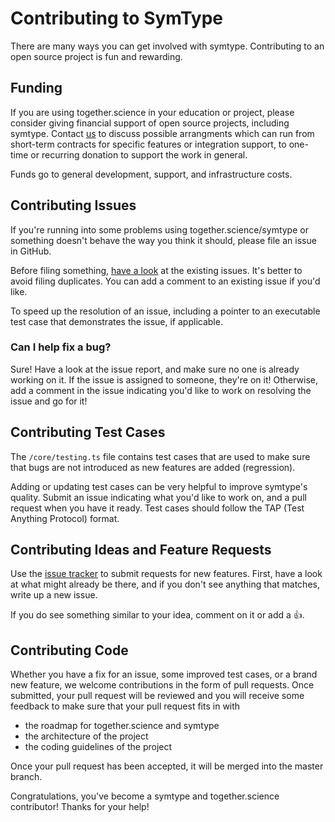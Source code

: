 # Contributing to SymType

There are many ways you can get involved with symtype. Contributing to an open
source project is fun and rewarding.

## Funding

If you are using together.science in your education or project, please consider
giving financial support of open source projects, including symtype. 
Contact [us](symtypeinfo@together.science) to discuss possible arrangments which can run 
from short-term contracts for specific features or integration support, 
to one-time or recurring donation to support the work in general.

Funds go to general development, support, and infrastructure costs.

## Contributing Issues

If you're running into some problems using together.science/symtype or something doesn't behave
the way you think it should, please file an issue in GitHub.

Before filing something, [have a look](https://github.com/together-science/symtype/issues)
at the existing issues. It's better to avoid filing duplicates. You can add a
comment to an existing issue if you'd like.

To speed up the resolution of an issue, including a pointer to an executable
test case that demonstrates the issue, if applicable.

### Can I help fix a bug?

Sure! Have a look at the issue report, and make sure no one is already working
on it. If the issue is assigned to someone, they're on it! Otherwise, add a
comment in the issue indicating you'd like to work on resolving the issue and go
for it!

## Contributing Test Cases

The `/core/testing.ts` file contains test cases that are used to make sure that bugs are
not introduced as new features are added (regression).

Adding or updating test cases can be very helpful to improve symtype's quality.
Submit an issue indicating what you'd like to work on, and a pull request when
you have it ready. Test cases should follow the TAP (Test Anything Protocol)
format.

## Contributing Ideas and Feature Requests

Use the [issue tracker](https://github.com/together-science/symtype/issues) to submit
requests for new features. First, have a look at what might already be there,
and if you don't see anything that matches, write up a new issue.

If you do see something similar to your idea, comment on it or add a 👍.

## Contributing Code

Whether you have a fix for an issue, some improved test cases, or a brand new
feature, we welcome contributions in the form of pull requests. Once submitted,
your pull request will be reviewed and you will receive some feedback to make
sure that your pull request fits in with

-   the roadmap for together.science and symtype
-   the architecture of the project
-   the coding guidelines of the project

Once your pull request has been accepted, it will be merged into the master
branch.

Congratulations, you've become a symtype and together.science contributor! Thanks for your help!